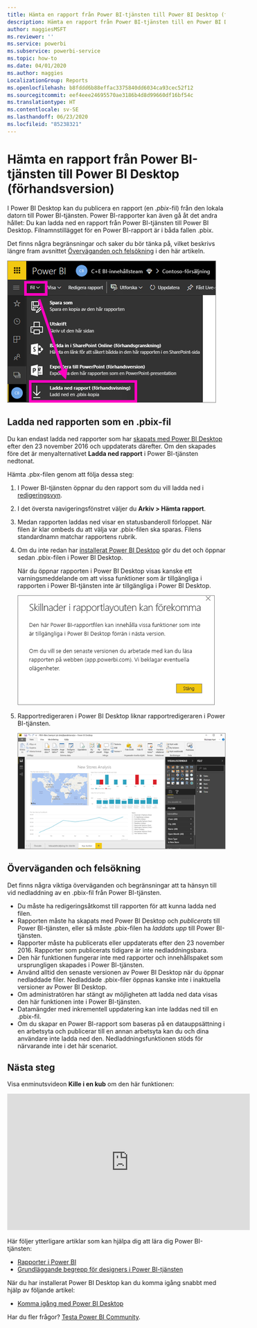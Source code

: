 ```yaml
---
title: Hämta en rapport från Power BI-tjänsten till Power BI Desktop (förhandsversion)
description: Hämta en rapport från Power BI-tjänsten till en Power BI Desktop-fil
author: maggiesMSFT
ms.reviewer: ''
ms.service: powerbi
ms.subservice: powerbi-service
ms.topic: how-to
ms.date: 04/01/2020
ms.author: maggies
LocalizationGroup: Reports
ms.openlocfilehash: b8fddd6b88effac3375840dd6034ca93cec52f12
ms.sourcegitcommit: eef4eee24695570ae3186b4d8d99660df16bf54c
ms.translationtype: HT
ms.contentlocale: sv-SE
ms.lasthandoff: 06/23/2020
ms.locfileid: "85238321"
---
```

# <a name="download-a-report-from-the-power-bi-service-to-power-bi-desktop-preview"></a>Hämta en rapport från Power BI-tjänsten till Power BI Desktop (förhandsversion)
I Power BI Desktop kan du publicera en rapport (en *.pbix*-fil) från den lokala datorn till Power BI-tjänsten. Power BI-rapporter kan även gå åt det andra hållet: Du kan ladda ned en rapport från Power BI-tjänsten till Power BI Desktop. Filnamnstillägget för en Power BI-rapport är i båda fallen .pbix.

Det finns några begränsningar och saker du bör tänka på, vilket beskrivs längre fram avsnittet [Överväganden och felsökning](#considerations-and-troubleshooting) i den här artikeln.

![Listrutan Fil](media/service-export-to-pbix/power-bi-file-export.png)

## <a name="download-the-report-as-a-pbix-file"></a>Ladda ned rapporten som en .pbix-fil

Du kan endast ladda ned rapporter som har [skapats med Power BI Desktop](/learn/modules/publish-share-power-bi/2-publish-reports) efter den 23 november 2016 och uppdaterats därefter. Om den skapades före det är menyalternativet **Ladda ned rapport** i Power BI-tjänsten nedtonat.

Hämta .pbx-filen genom att följa dessa steg:

1. I Power BI-tjänsten öppnar du den rapport som du vill ladda ned i [redigeringsvyn](https://docs.microsoft.com/power-bi/service-interact-with-a-report-in-editing-view).

2. I det översta navigeringsfönstret väljer du **Arkiv > Hämta rapport**.
   
3. Medan rapporten laddas ned visar en statusbanderoll förloppet. När filen är klar ombeds du att välja var .pbix-filen ska sparas. Filens standardnamn matchar rapportens rubrik.
   
4. Om du inte redan har [installerat Power BI Desktop](../fundamentals/desktop-get-the-desktop.md) gör du det och öppnar sedan .pbix-filen i Power BI Desktop.
   
    När du öppnar rapporten i Power BI Desktop visas kanske ett varningsmeddelande om att vissa funktioner som är tillgängliga i rapporten i Power BI-tjänsten inte är tillgängliga i Power BI Desktop.
   
    ![Varningsdialogruta](media/service-export-to-pbix/power-bi-export-to-pbix_2.png)

5. Rapportredigeraren i Power BI Desktop liknar rapportredigeraren i Power BI-tjänsten.  
   
    ![Rapportredigeraren i Power BI Desktop](media/service-export-to-pbix/power-bi-desktop.png)

## <a name="considerations-and-troubleshooting"></a>Överväganden och felsökning
Det finns några viktiga överväganden och begränsningar att ta hänsyn till vid nedladdning av en .pbix-fil från Power BI-tjänsten.

* Du måste ha redigeringsåtkomst till rapporten för att kunna ladda ned filen.
* Rapporten måste ha skapats med Power BI Desktop och *publicerats* till Power BI-tjänsten, eller så måste .pbix-filen ha *laddats upp* till Power BI-tjänsten.
* Rapporter måste ha publicerats eller uppdaterats efter den 23 november 2016. Rapporter som publicerats tidigare är inte nedladdningsbara.
* Den här funktionen fungerar inte med rapporter och innehållspaket som ursprungligen skapades i Power BI-tjänsten.
* Använd alltid den senaste versionen av Power BI Desktop när du öppnar nedladdade filer. Nedladdade .pbix-filer öppnas kanske inte i inaktuella versioner av Power BI Desktop.
* Om administratören har stängt av möjligheten att ladda ned data visas den här funktionen inte i Power BI-tjänsten.
* Datamängder med inkrementell uppdatering kan inte laddas ned till en .pbix-fil.
* Om du skapar en Power BI-rapport som baseras på en datauppsättning i en arbetsyta och publicerar till en annan arbetsyta kan du och dina användare inte ladda ned den. Nedladdningsfunktionen stöds för närvarande inte i det här scenariot.

## <a name="next-steps"></a>Nästa steg
Visa enminutsvideon **Kille i en kub** om den här funktionen:

<iframe width="560" height="315" src="https://www.youtube.com/embed/ymWqU5jiUl0" frameborder="0" allowfullscreen></iframe>

Här följer ytterligare artiklar som kan hjälpa dig att lära dig Power BI-tjänsten:

* [Rapporter i Power BI](../consumer/end-user-reports.md)
* [Grundläggande begrepp för designers i Power BI-tjänsten](../fundamentals/service-basic-concepts.md)

När du har installerat Power BI Desktop kan du komma igång snabbt med hjälp av följande artikel:

* [Komma igång med Power BI Desktop](../fundamentals/desktop-getting-started.md)

Har du fler frågor? [Testa Power BI Community](https://community.powerbi.com/).

